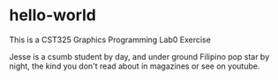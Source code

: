 # hello-world
This is a CST325 Graphics Programming Lab0 Exercise

Jesse is a csumb student by day, and under ground Filipino pop star by night, the kind you don't read about in magazines or see on youtube.
